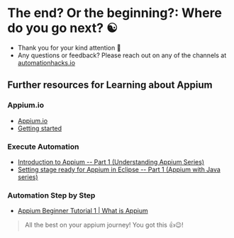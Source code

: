# The end? Or the beginning?: Where do you go next? ☯️

- Thank you for your kind attention 🙌
- Any questions or feedback? Please reach out on any of the channels at
  [automationhacks.io](https://automationhacks.io/about/)

## Further resources for Learning about Appium

### Appium.io

- [Appium.io](https://appium.io/)
- [Getting started](https://appium.io/docs/en/about-appium/getting-started/?lang=en)

### Execute Automation

- [Introduction to Appium -- Part 1 (Understanding Appium Series)](https://www.youtube.com/watch?v=jKT6QNXl7fM&list=PL6tu16kXT9PrwN6kbGvGt3hbrmE9nPgro)
- [Setting stage ready for Appium in Eclipse -- Part 1 (Appium with Java series)](https://www.youtube.com/watch?v=HwcJhUVbkfk&list=PL6tu16kXT9PqE5Z05cqs-nnnBaVhNDP5z)

### Automation Step by Step

- [Appium Beginner Tutorial 1 | What is Appium](https://www.youtube.com/watch?v=mAylNVddfJc&list=PLhW3qG5bs-L8npSSZD6aWdYFQ96OEduhk)

> All the best on your appium journey! You got this 👍😉!
